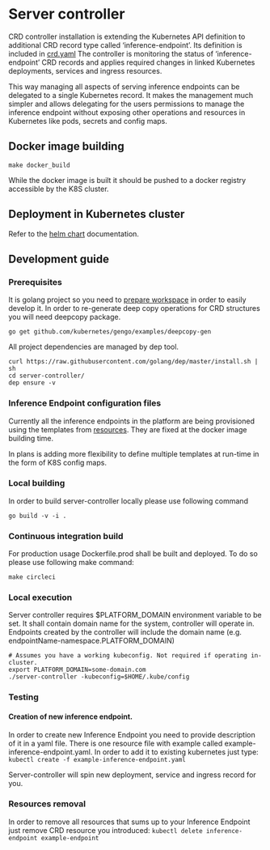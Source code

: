 # Server controller

CRD controller installation is extending the Kubernetes API definition to additional CRD record 
type called ‘inference-endpoint’. 
Its definition is included in [crd.yaml](../helm-deployment/crd-subchart/templates/crd.yaml)
The controller is monitoring the status of ‘inference-endpoint’ CRD records and applies required 
changes 
in linked Kubernetes deployments, services and ingress resources. 

This way managing all aspects of serving inference endpoints can be delegated to a single Kubernetes record. 
It makes the management much simpler and allows delegating for the users permissions to manage the inference endpoint 
without exposing other operations and resources in Kubernetes like pods, secrets and config maps.

## Docker image building

```
make docker_build
```
While the docker image is built it should be pushed to a docker registry accessible by the K8S cluster.


## Deployment in Kubernetes cluster

Refer to the [helm chart](../helm-deployment/crd-subchart) documentation. 


## Development guide

### Prerequisites
It is golang project so you need to [prepare workspace](https://golang.org/doc/code.html) 
in order to easily develop it.
In order to re-generate deep copy operations for CRD structures you will need deepcopy package.
```
go get github.com/kubernetes/gengo/examples/deepcopy-gen
```

All project dependencies are managed by dep tool.
```
curl https://raw.githubusercontent.com/golang/dep/master/install.sh | sh
cd server-controller/
dep ensure -v
```

### Inference Endpoint configuration files

Currently all the inference endpoints in the platform are being provisioned using the templates from [resources](resources).
They are fixed at the docker image building time.

In plans is adding more flexibility to define multiple templates at run-time in the form of K8S config maps.


### Local building
In order to build server-controller locally please use following command
```
go build -v -i .
```

### Continuous integration build
For production usage Dockerfile.prod shall be built and deployed.
To do so please use following make command:
```
make circleci
```

### Local execution
Server controller requires $PLATFORM_DOMAIN environment variable to be set. It shall contain domain 
name for the system, controller will operate in.
Endpoints created by the controller will include the domain name (e.g. endpointName-namespace.PLATFORM_DOMAIN)

```
# Assumes you have a working kubeconfig. Not required if operating in-cluster.
export PLATFORM_DOMAIN=some-domain.com
./server-controller -kubeconfig=$HOME/.kube/config
```

### Testing

#### Creation of new inference endpoint.
In order to create new Inference Endpoint you need to provide description of it in a yaml 
file.  There is one resource file
with example called example-inference-endpoint.yaml.
In order to add it to existing kubernetes just type:
```kubectl create -f example-inference-endpoint.yaml```

Server-controller will spin new deployment, service and ingress record for you.

### Resources removal
In order to remove all resources that sums up to your Inference Endpoint just remove CRD 
resource you introduced:
```kubectl delete inference-endpoint example-endpoint```


